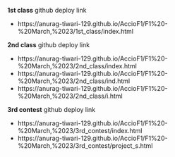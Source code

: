 <b>1st class</b> github deploy link
<ul>
    <li>https://anurag-tiwari-129.github.io/AccioF1/F1%20-%20March,%2023/1st_class/index.html</li>
</ul>

<b>2nd class</b> github deploy link
<ul>
    <li>https://anurag-tiwari-129.github.io/AccioF1/F1%20-%20March,%2023/2nd_class/index.html</li>
    <li>https://anurag-tiwari-129.github.io/AccioF1/F1%20-%20March,%2023/2nd_class/ind.html</li>
    <li>https://anurag-tiwari-129.github.io/AccioF1/F1%20-%20March,%2023/2nd_class/i.html</li>
</ul>

<b>3rd contest</b> github deploy link
<ul>
    <li>https://anurag-tiwari-129.github.io/AccioF1/F1%20-%20March,%2023/3rd_contest/index.html</li>
    <li>https://anurag-tiwari-129.github.io/AccioF1/F1%20-%20March,%2023/3rd_contest/project_s.html</li>
</ul>